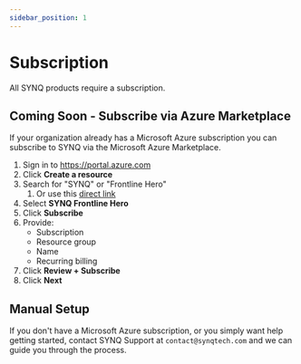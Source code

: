 ```yaml
---
sidebar_position: 1
---
```


# Subscription
All SYNQ products require a subscription.

## Coming Soon - Subscribe via Azure Marketplace
If your organization already has a Microsoft Azure subscription you can subscribe to SYNQ via the Microsoft Azure Marketplace. 
1. Sign in to https://portal.azure.com
1. Click __Create a resource__
1. Search for "SYNQ" or "Frontline Hero"
   1. Or use this [direct link](https://azuremarketplace.microsoft.com/en-us/marketplace/apps/synqtechnology1605561842861.synq-frontline-hero?tab=Overview)
1. Select __SYNQ Frontline Hero__ 
1. Click __Subscribe__
1. Provide:
   - Subscription
   - Resource group
   - Name
   - Recurring billing
1. Click __Review + Subscribe__
1. Click __Next__

## Manual Setup
If you don't have a Microsoft Azure subscription, or you simply want help getting started, contact SYNQ Support at `contact@synqtech.com` and we can guide you through the process.

